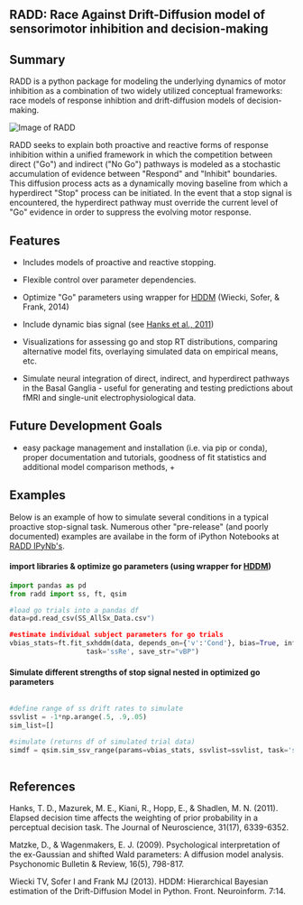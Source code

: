 ## RADD: Race Against Drift-Diffusion model of sensorimotor inhibition and decision-making

## Summary

RADD is a python package for modeling the underlying dynamics of motor inhibition
as a combination of two widely utilized conceptual frameworks: race models of response inhibtion
and drift-diffusion models of decision-making.

![Image of RADD](https://www.evernote.com/shard/s430/sh/8ce6464a-a304-411f-b26c-32162ceba3bc/56d47bbfbaf44a531a03c03fd4a21438/res/cc0f6f25-969a-44e7-a490-eec2386ee6ac/a.ssRe%20Final%20Fits%20and%20Figures.ipynb.jpg?resizeSmall&width=832&alpha=)

RADD seeks to explain both proactive and reactive forms of response inhibition within a unified
framework in which the competition between direct ("Go") and indirect ("No Go") pathways is modeled
as a stochastic accumulation of evidence between "Respond" and "Inhibit" boundaries. This diffusion 
process acts as a dynamically moving baseline from which a hyperdirect "Stop" process can be initiated. 
In the event that a stop signal is encountered, the hyperdirect pathway must override the current 
level of "Go" evidence in order to suppress the evolving motor response.



## Features

* Includes models of proactive and reactive stopping.

* Flexible control over parameter dependencies.

* Optimize "Go" parameters using wrapper for [HDDM](https://github.com/hddm-devs/hddm) (Wiecki, Sofer, & Frank, 2014)

* Include dynamic bias signal (see [Hanks et al., 2011](http://www.jneurosci.org/content/31/17/6339.full.pdf))

* Visualizations for assessing go and stop RT distributions,
  comparing alternative model fits, overlaying simulated data on empirical means, etc.

* Simulate neural integration of direct, indirect, and hyperdirect pathways in the 
  Basal Ganglia - useful for generating and testing predictions about fMRI and 
  single-unit electrophysiological data.



## Future Development Goals

* easy package management and installation (i.e. via pip or conda), proper 
  documentation and tutorials, goodness of fit statistics and additional model comparison
  methods, +



## Examples

Below is an example of how to simulate several conditions in a typical proactive stop-signal task.
Numerous other "pre-release" (and poorly documented) examples are availabe in the form of 
iPython Notebooks at [RADD IPyNb's](http://nbviewer.ipython.org/github/dunovank/pynb/tree/master/).


#### import libraries & optimize go parameters (using wrapper for [HDDM](https://github.com/hddm-devs/hddm))
```python
import pandas as pd
from radd import ss, ft, qsim

#load go trials into a pandas df
data=pd.read_csv(SS_AllSx_Data.csv")

#estimate individual subject parameters for go trials
vbias_stats=ft.fit_sxhddm(data, depends_on={'v':'Cond'}, bias=True, informative=True, include=['a', 't', 'v', 'z', 'sv'], 
                   task='ssRe', save_str="vBP")
```

#### Simulate different strengths of stop signal nested in optimized go parameters
```python

#define range of ss drift rates to simulate
ssvlist = -1*np.arange(.5, .9,.05)
sim_list=[]

#simulate (returns df of simulated trial data)
simdf = qsim.sim_ssv_range(params=vbias_stats, ssvlist=ssvlist, task='ssRe', ntrials=500)
    
```

## References

Hanks, T. D., Mazurek, M. E., Kiani, R., Hopp, E., & Shadlen, M. N. (2011). Elapsed decision time affects the weighting of prior probability in a perceptual decision task. The Journal of Neuroscience, 31(17), 6339-6352.

Matzke, D., & Wagenmakers, E. J. (2009). Psychological interpretation of the ex-Gaussian and shifted Wald parameters: A diffusion model analysis. Psychonomic Bulletin & Review, 16(5), 798-817.

Wiecki TV, Sofer I and Frank MJ (2013). HDDM: Hierarchical Bayesian estimation of the Drift-Diffusion Model in Python. Front. Neuroinform. 7:14. 
